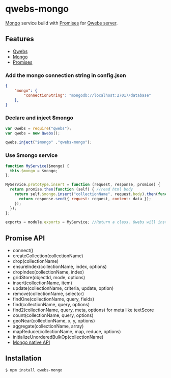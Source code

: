 # qwebs-mongo
[Mongo](https://www.npmjs.com/package/mongodb) service build with [Promises](https://www.npmjs.com/package/q) for [Qwebs server](https://www.npmjs.com/package/qwebs).

## Features

  * [Qwebs](https://www.npmjs.com/package/qwebs)
  * [Mongo](https://www.npmjs.com/package/mongodb)
  * [Promises](https://www.npmjs.com/package/q)
    
### Add the mongo connection string in config.json

```json
{
	"mongo": {
        "connectionString": "mongodb://localhost:27017/database"
    },
}
```

### Declare and inject $mongo

```js
var Qwebs = require("qwebs");
var qwebs = new Qwebs();

qwebs.inject("$mongo" ,"qwebs-mongo");
```

### Use $mongo service

```js
function MyService($mongo) {
  this.$mongo = $mongo;
};

MyService.prototype.insert = function (request, response, promise) {
  return promise.then(function (self) { //read html body
    return self.$mongo.insert("collectionName", request.body).then(function (data) {
      return response.send({ request: request, content: data });
    });
  });
};

exports = module.exports = MyService; //Return a class. Qwebs will instanciate it;
```

## Promise API

  * connect()
  * createCollection(collectionName)
  * drop(collectionName)
  * ensureIndex(collectionName, index, options)
  * dropIndex(collectionName, index)
  * gridStore(objectId, mode, options)
  * insert(collectionName, item)
  * update(collectionName, criteria, update, option)
  * remove(collectionName, selector)
  * findOne(collectionName, query, fields)
  * find(collectionName, query, options)
  * find2(collectionName, query, meta, options) for meta like textScore
  * count(collectionName, query, options)
  * geoNear(collectionName, x, y, options)
  * aggregate(collectionName, array)
  * mapReduce(collectionName, map, reduce, options)
  * initializeUnorderedBulkOp(collectionName)
  * [Mongo native API](http://mongodb.github.io/node-mongodb-native/2.0/api/)


## Installation

```bash
$ npm install qwebs-mongo
```
  

